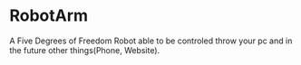 # RobotArm
A Five Degrees of Freedom Robot able to be controled throw your pc and in the future other things(Phone, Website).
